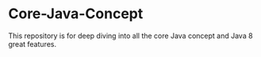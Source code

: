 # Core-Java-Concept
This repository is for deep diving into all the core Java concept and Java 8 great features.
